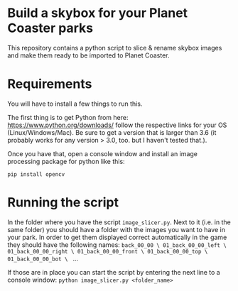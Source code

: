 # Build a skybox for your Planet Coaster parks
This repository contains a python script to slice &amp; rename skybox images and make them ready to be imported to Planet Coaster.

# Requirements
You will have to install a few things to run this. 

The first thing is to get Python from here: https://www.python.org/downloads/ follow the respective links for your OS (Linux/Windows/Mac). Be sure to get a version that is larger than 3.6 (it probably works for any version > 3.0, too. but I haven't tested that.).


Once you have that, open a console window and install an image processing package for python like this:

`pip install opencv`


# Running the script
In the folder where you have the script `image_slicer.py`.
Next to it (i.e. in the same folder) you should have a folder with the images you want to have in your park. In order to get them displayed correct automatically in the game they should have the following names:
`back_00_00 \
01_back_00_00_left \
01_back_00_00_right \
01_back_00_00_front \
01_back_00_00_top \
01_back_00_00_bot \
`
...

If those are in place you can start the script by entering the next line to a console window:
`python image_slicer.py <folder_name>`

